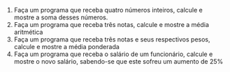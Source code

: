 


1. Faça um programa que receba quatro números inteiros, calcule e mostre a soma desses números.
2. Faça um programa que receba três notas, calcule e mostre a média aritmética
3. Faça um programa que receba três notas e seus respectivos pesos, calcule e mostre a média ponderada
4. Faça um programa que receba o salário de um funcionário, calcule e mostre o novo salário, sabendo-se que este sofreu um aumento de 25%
